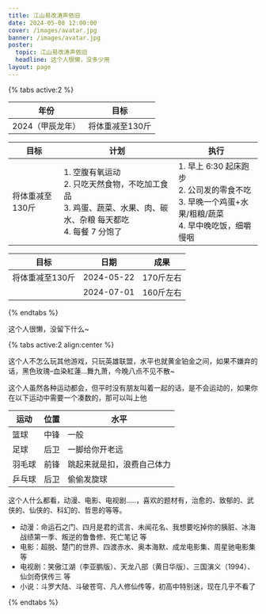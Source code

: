 ```yaml
---
title: 江山易改涛声依旧
date: 2024-05-08 12:00:00
cover: /images/avatar.jpg
banner: /images/avatar.jpg
poster:
  topic: 江山易改涛声依旧
  headline: 这个人很懒，没多少用
layout: page
---
```


{% tabs active:2 %}

<!-- tab 目标 -->

| 年份             | 目标            |
| ---------------- | --------------- |
| 2024（甲辰龙年） | 将体重减至130斤 |

<!-- tab 计划 -->

| 目标            | 计划                                                         | 执行                                                         |
| --------------- | ------------------------------------------------------------ | ------------------------------------------------------------ |
| 将体重减至130斤 | 1. 空腹有氧运动<br />2. 只吃天然食物，不吃加工食品<br />3. 鸡蛋、蔬菜、水果、肉、碳水、杂粮 每天都吃<br />4. 每餐 7 分饱了 | 1. 早上 6:30 起床跑步<br />2. 公司发的零食不吃<br />3. 早晚一个鸡蛋+水果/粗粮/蔬菜<br />4. 早中晚吃饭，细嚼慢咽 |

<!-- tab 结果 -->

| 目标            | 日期       | 成果      |
| --------------- | ---------- | --------- |
| 将体重减至130斤 | 2024-05-22 | 170斤左右 |
|                 | 2024-07-01 | 160斤左右 |

{% endtabs %}

这个人很懒，没留下什么~

{% tabs active:2 align:center %}

<!-- tab 游戏 -->

这个人不怎么玩其他游戏，只玩英雄联盟，水平也就黄金铂金之间，如果不嫌弃的话，黑色玫瑰–血染紅蓮…舞九萧，今晚八点不见不散~

<!-- tab 运动 -->

这个人虽然各种运动都会，但平时没有朋友叫着一起的话，是不会运动的，如果你在以下运动中需要一个凑数的，那可以叫上他

| 运动   | 位置 | 水平                       |
| ------ | ---- | -------------------------- |
| 篮球   | 中锋 | 一般                       |
| 足球   | 后卫 | 一脚给你开老远             |
| 羽毛球 | 前锋 | 跳起来就是扣，浪费自己体力 |
| 乒乓球 | 后卫 | 偷偷发旋球                 |

<!-- tab 影视 -->

这个人什么都看，动漫、电影、电视剧…..，喜欢的题材有，治愈的、致郁的、武侠的、仙侠的、科幻的、哲思的等等。

- 动漫：命运石之门、四月是君的谎言、未闻花名、我想要吃掉你的胰脏、冰海战绩第一季、叛逆的鲁鲁修、死亡笔记 等
- 电影：超脱、楚门的世界、四渡赤水、奥本海默、成龙电影集、周星驰电影集 等
- 电视剧：笑傲江湖（李亚鹏版）、天龙八部（黄日华版）、三国演义（1994）、仙剑奇侠传三 等
- 小说：斗罗大陆、斗破苍穹、凡人修仙传等，初高中特别迷，现在几乎不看了

{% endtabs %}

